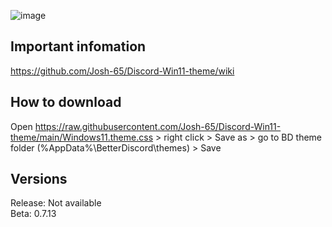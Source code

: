 ![image](https://user-images.githubusercontent.com/26977075/149966946-5cb25797-7857-4589-aba3-ed63bf578b88.png)


## Important infomation
https://github.com/Josh-65/Discord-Win11-theme/wiki


## How to download
Open https://raw.githubusercontent.com/Josh-65/Discord-Win11-theme/main/Windows11.theme.css > right click > Save as > go to BD theme folder (%AppData%\BetterDiscord\themes) > Save


## Versions
Release: Not available <br>
Beta: 0.7.13
